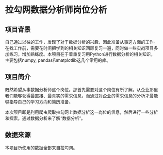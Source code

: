 # 拉勾网数据分析师岗位分析 #

## 项目背景 ##

   自己通过以往的工作，发现了对于数据分析的兴趣，因此准备从事这方面的工作。在找工作前，需要花时间把学到的相关知识回顾复习一遍，同时做一些实战项目多加练习，增加熟练度。本项目在于着重复习用Python进行数据分析的相关知识，主要包括numpy, pandas和matplotlib这几个常用的库。
   
## 项目简介 ##

   既然希望从事数据分析师这个岗位，那首先需要对这个岗位有所了解。从企业那里我们能够获得最直接、最真实的需求信息，而通过对企业的需求信息的分析才最能够指导自己的学习方向和简历准备。
   
   本次项目即是利用爬虫爬取拉勾网上数据分析这一岗位的信息，然后进行一些分析和探索，通过数据分析来了解“数据分析”。
   
## 数据来源 ##

   本项目所使用的数据全部来自拉勾网。
